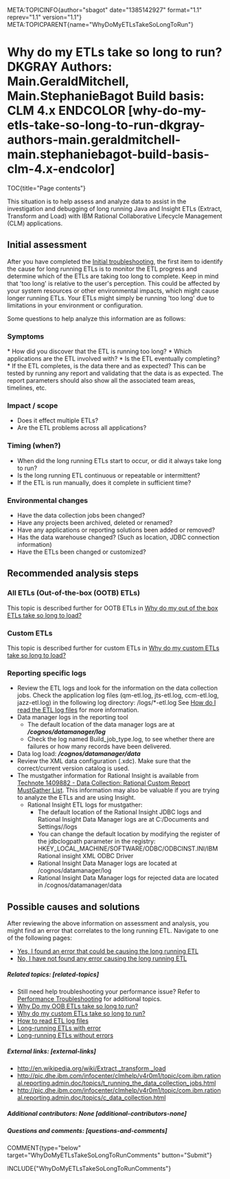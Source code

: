META:TOPICINFO{author="sbagot" date="1385142927" format="1.1"
reprev="1.1" version="1.1"}
META:TOPICPARENT{name="WhyDoMyETLsTakeSoLongToRun"}

# Why do my ETLs take so long to run? DKGRAY Authors: Main.GeraldMitchell, Main.StephanieBagot Build basis: CLM 4.x ENDCOLOR [why-do-my-etls-take-so-long-to-run-dkgray-authors-main.geraldmitchell-main.stephaniebagot-build-basis-clm-4.x-endcolor]

TOC{title="Page contents"}

This situation is to help assess and analyze data to assist in the
investigation and debugging of long running Java and Insight ETLs
(Extract, Transform and Load) with IBM Rational Collaborative Lifecycle
Management (CLM) applications.

## Initial assessment

After you have completed the [Initial
troubleshooting](https://jazz.net/wiki/bin/view/Deployment/InitialTroubleshootingInvestigation),
the first item to identify the cause for long running ETLs is to monitor
the ETL progress and determine which of the ETLs are taking too long to
complete. Keep in mind that 'too long' is relative to the user's
perception. This could be affected by your system resources or other
environmental impacts, which might cause longer running ETLs. Your ETLs
might simply be running 'too long' due to limitations in your
environment or configuration.

Some questions to help analyze this information are as follows:

### Symptoms

\* How did you discover that the ETL is running too long? \* Which
applications are the ETL involved with? \* Is the ETL eventually
completing? \* If the ETL completes, is the data there and as expected?
This can be tested by running any report and validating that the data is
as expected. The report parameters should also show all the associated
team areas, timelines, etc.

### Impact / scope

-   Does it effect multiple ETLs?
-   Are the ETL problems across all applications?

### Timing (when?)

-   When did the long running ETLs start to occur, or did it always take
    long to run?
-   Is the long running ETL continuous or repeatable or intermittent?
-   If the ETL is run manually, does it complete in sufficient time?

### Environmental changes

-   Have the data collection jobs been changed?
-   Have any projects been archived, deleted or renamed?
-   Have any applications or reporting solutions been added or removed?
-   Has the data warehouse changed? (Such as location, JDBC connection
    information)
-   Have the ETLs been changed or customized?

## Recommended analysis steps

### All ETLs (Out-of-the-box (OOTB) ETLs)

This topic is described further for OOTB ETLs in [Why do my out of the
box ETLs take so long to
load?](https://jazz.net/wiki/bin/view/Deployment/WhyDoMyOutOfTheBoxETLsTakeSoLongToRUN)

### Custom ETLs

This topic is described further for custom ETLs in [Why do my custom
ETLs take so long to
load?](https://jazz.net/wiki/bin/view/Deployment/WhyDoMyCustomETLsTakeSoLongToRun)

### Reporting specific logs

-   Review the ETL logs and look for the information on the data
    collection jobs. Check the application log files (qm-etl.log,
    jts-etl.log, ccm-etl.log, jazz-etl.log) in the following log
    directory: /logs/\*-etl.log See [How do I read the ETL log
    files](https://jazz.net/wiki/bin/view/Deployment/HowToReadETLLogFile)
    for more information.
-   Data manager logs in the reporting tool
    -   The default location of the data manager logs are at
        ***/cognos/datamanager/log***
    -   Check the log named Build_job_type.log, to see whether there are
        failures or how many records have been delivered.
-   Data log load: ***/cognos/datamanager/data***
-   Review the XML data configuration (.xdc). Make sure that the
    correct/current version catalog is used.
-   The mustgather information for Rational Insight is available from
    [Technote 1409882 - Data Collection: Rational Custom Report
    MustGather
    List](http://www.ibm.com/support/docview.wss?uid=swg21409882). This
    information may also be valuable if you are trying to analyze the
    ETLs and are using Insight.
    -   Rational Insight ETL logs for mustgather:
        -   The default location of the Rational Insight JDBC logs and
            Rational Insight Data Manager logs are at C:/Documents and
            Settings//logs
        -   You can change the default location by modifying the
            register of the jdbclogpath parameter in the registry:
            HKEY_LOCAL_MACHINE/SOFTWARE/ODBC/ODBCINST.INI/IBM Rational
            insight XML ODBC Driver
        -   Rational Insight Data Manager logs are located at
            /cognos/datamanager/log
        -   Rational Insight Data Manager logs for rejected data are
            located in /cognos/datamanager/data

## Possible causes and solutions

After reviewing the above information on assessment and analysis, you
might find an error that correlates to the long running ETL. Navigate to
one of the following pages:

-   [Yes, I found an error that could be causing the long running
    ETL](https://jazz.net/wiki/bin/view/Deployment/LongRunningETLError)
-   [No, I have not found any error causing the long running
    ETL](https://jazz.net/wiki/bin/view/Deployment/LongRunningETLNoError)

##### Related topics: [related-topics]

-   Still need help troubleshooting your performance issue? Refer to
    [Performance Troubleshooting](PerformanceTroubleshooting) for
    additional topics.
-   [Why Do my OOB ETLs take so long to
    run?](WhyDoMyOutOfTheBoxETLsTakeSoLongToRUN)
-   [Why do my custom ETLs take so long to
    run?](WhyDoMyCustomETLsTakeSoLongToRun)
-   [How to read ETL log files](HowToReadETLLogFile)
-   [Long-running ETLs with error](LongRunningETLError)
-   [Long-running ETLs without errors](LongRunningETLNoError)

##### External links: [external-links]

-   <http://en.wikipedia.org/wiki/Extract,_transform,_load>
-   <http://pic.dhe.ibm.com/infocenter/clmhelp/v4r0m1/topic/com.ibm.rational.reporting.admin.doc/topics/t_running_the_data_collection_jobs.html>
-   <http://pic.dhe.ibm.com/infocenter/clmhelp/v4r0m1/topic/com.ibm.rational.reporting.admin.doc/topics/c_data_collection.html>

##### Additional contributors: None [additional-contributors-none]

##### Questions and comments: [questions-and-comments]

COMMENT{type="below" target="WhyDoMyETLsTakeSoLongToRunComments"
button="Submit"}

INCLUDE{"WhyDoMyETLsTakeSoLongToRunComments"}
